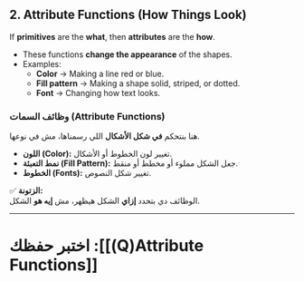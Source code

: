 ## **2. Attribute Functions (How Things Look)**

If **primitives** are the **what**, then **attributes** are the **how**.

- These functions **change the appearance** of the shapes.
- Examples:
    - **Color** → Making a line red or blue.
    - **Fill pattern** → Making a shape solid, striped, or dotted.
    - **Font** → Changing how text looks.

### **وظائف السمات (Attribute Functions)**

هنا بنتحكم **في شكل الأشكال** اللي رسمناها، مش في نوعها.

- **اللون (Color):** تغيير لون الخطوط أو الأشكال.
- **نمط التعبئة (Fill Pattern):** جعل الشكل مملوء أو مخطط أو منقط.
- **الخطوط (Fonts):** تغيير شكل النصوص.

✅ **الزتونة:**  
الوظائف دي بتحدد **إزاي** الشكل هيظهر، مش **إيه هو** الشكل.

---
# اختبر حفظك :[[(Q)Attribute Functions]]